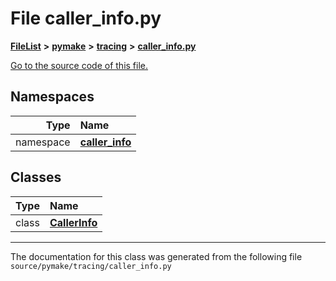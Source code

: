 
# File caller\_info.py



[**FileList**](files.md) **>** [**pymake**](dir_07157586182338563a5b56382e54f8e9.md) **>** [**tracing**](dir_75df20bd24a370a7d657bc0a1251e8dc.md) **>** [**caller\_info.py**](caller__info_8py.md)

[Go to the source code of this file.](caller__info_8py_source.md)












## Namespaces

| Type | Name |
| ---: | :--- |
| namespace | [**caller\_info**](namespacecaller__info.md) <br> |

## Classes

| Type | Name |
| ---: | :--- |
| class | [**CallerInfo**](classcaller__info_1_1CallerInfo.md) <br> |














------------------------------
The documentation for this class was generated from the following file `source/pymake/tracing/caller_info.py`